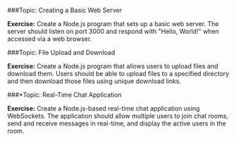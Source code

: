 

###Topic: Creating a Basic Web Server

**Exercise:**
Create a Node.js program that sets up a basic web server. The server should listen on port 3000 and respond with "Hello, World!" when accessed via a web browser.



###Topic: File Upload and Download

**Exercise:**
Create a Node.js program that allows users to upload files and download them. Users should be able to upload files to a specified directory and then download those files using unique download links.



###*Topic: Real-Time Chat Application

**Exercise:**
Create a Node.js-based real-time chat application using WebSockets. The application should allow multiple users to join chat rooms, send and receive messages in real-time, and display the active users in the room.

